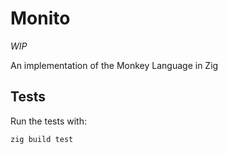 # Monito

*WIP*

An implementation of the Monkey Language in Zig

## Tests 

Run the tests with:

```shell
zig build test
```
